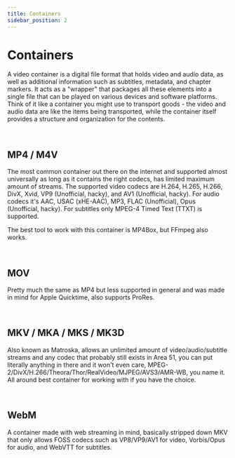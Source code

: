 ```yaml
---
title: Containers
sidebar_position: 2
---
```


# Containers

A video container is a digital file format that holds video and audio data, as well as additional information such as subtitles, metadata, and chapter markers. It acts as a "wrapper" that packages all these elements into a single file that can be played on various devices and software platforms. Think of it like a container you might use to transport goods - the video and audio data are like the items being transported, while the container itself provides a structure and organization for the contents.

&nbsp;&nbsp;

## MP4 / M4V

The most common container out there on the internet and supported almost universally as long as it contains the right codecs, has limited maximum amount of streams. The supported video codecs are H.264, H.265, H.266, DivX, Xvid, VP9 (Unofficial, hacky), and AV1 (Unofficial, hacky). For audio codecs it's AAC, USAC (xHE-AAC), MP3, FLAC (Unofficial), Opus (Unofficial, hacky). For subtitles only MPEG-4 Timed Text (TTXT) is supported.

The best tool to work with this container is MP4Box, but FFmpeg also works.

&nbsp;&nbsp;

## MOV

Pretty much the same as MP4 but less supported in general and was made in mind for Apple Quicktime, also supports ProRes.

&nbsp;&nbsp;

## MKV / MKA / MKS / MK3D

Also known as Matroska, allows an unlimited amount of video/audio/subtitle streams and any codec that probably still exists in Area 51, you can put literally anything in there and it won't even care, MPEG-2/DivX/H.266/Theora/Thor/RealVideo/MJPEG/AVS3/AMR-WB, you name it. All around best container for working with if you have the choice.

&nbsp;&nbsp;

## WebM

A container made with web streaming in mind, basically stripped down MKV that only allows FOSS codecs such as VP8/VP9/AV1 for video, Vorbis/Opus for audio, and WebVTT for subtitles.